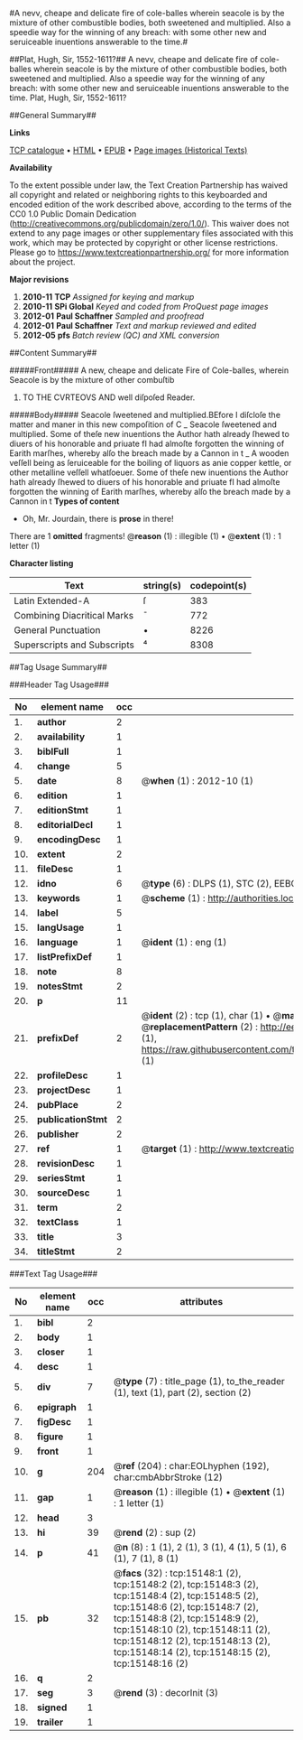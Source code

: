#A nevv, cheape and delicate fire of cole-balles wherein seacole is by the mixture of other combustible bodies, both sweetened and multiplied. Also a speedie way for the winning of any breach: with some other new and seruiceable inuentions answerable to the time.#

##Plat, Hugh, Sir, 1552-1611?##
A nevv, cheape and delicate fire of cole-balles wherein seacole is by the mixture of other combustible bodies, both sweetened and multiplied. Also a speedie way for the winning of any breach: with some other new and seruiceable inuentions answerable to the time.
Plat, Hugh, Sir, 1552-1611?

##General Summary##

**Links**

[TCP catalogue](http://www.ota.ox.ac.uk/tcp/)  • 
[HTML](http://tei.it.ox.ac.uk/tcp/Texts-HTML/free/A09/A09732.html)  • 
[EPUB](http://tei.it.ox.ac.uk/tcp/Texts-EPUB/free/A09/A09732.epub) • 
[Page images (Historical Texts)](https://historicaltexts.jisc.ac.uk/eebo-99849967e)

**Availability**

To the extent possible under law, the Text Creation Partnership has waived all copyright and related or neighboring rights to this keyboarded and encoded edition of the work described above, according to the terms of the CC0 1.0 Public Domain Dedication (http://creativecommons.org/publicdomain/zero/1.0/). This waiver does not extend to any page images or other supplementary files associated with this work, which may be protected by copyright or other license restrictions. Please go to https://www.textcreationpartnership.org/ for more information about the project.

**Major revisions**

1. __2010-11__ __TCP__ *Assigned for keying and markup*
1. __2010-11__ __SPi Global__ *Keyed and coded from ProQuest page images*
1. __2012-01__ __Paul Schaffner__ *Sampled and proofread*
1. __2012-01__ __Paul Schaffner__ *Text and markup reviewed and edited*
1. __2012-05__ __pfs__ *Batch review (QC) and XML conversion*

##Content Summary##

#####Front#####
A new, cheape and delicate Fire of Cole-balles, wherein Seacole is by the mixture of other combuſtib
1. TO THE CVRTEOVS AND well diſpoſed Reader.

#####Body#####
Seacole ſweetened and multiplied.BEfore I diſcloſe the matter and maner in this new compoſition of C
    _ Seacole ſweetened and multiplied.
Some of theſe new inuentions the Author hath already ſhewed to diuers of his honorable and priuate fI had almoſte forgotten the winning of Earith
marſhes, whereby alſo the breach made by a Cannon in t
    _ A wooden veſſell being as ſeruiceable for the boiling of liquors as anie copper kettle, or other metalline veſſell whatſoeuer.
Some of theſe new inuentions the Author hath already ſhewed to diuers of his honorable and priuate fI had almoſte forgotten the winning of Earith
marſhes, whereby alſo the breach made by a Cannon in t
**Types of content**

  * Oh, Mr. Jourdain, there is **prose** in there!

There are 1 **omitted** fragments! 
 @__reason__ (1) : illegible (1)  •  @__extent__ (1) : 1 letter (1)

**Character listing**


|Text|string(s)|codepoint(s)|
|---|---|---|
|Latin Extended-A|ſ|383|
|Combining             Diacritical Marks|̄|772|
|General Punctuation|•|8226|
|Superscripts             and Subscripts|⁴|8308|

##Tag Usage Summary##

###Header Tag Usage###

|No|element name|occ|attributes|
|---|---|---|---|
|1.|__author__|2||
|2.|__availability__|1||
|3.|__biblFull__|1||
|4.|__change__|5||
|5.|__date__|8| @__when__ (1) : 2012-10 (1)|
|6.|__edition__|1||
|7.|__editionStmt__|1||
|8.|__editorialDecl__|1||
|9.|__encodingDesc__|1||
|10.|__extent__|2||
|11.|__fileDesc__|1||
|12.|__idno__|6| @__type__ (6) : DLPS (1), STC (2), EEBO-CITATION (1), PROQUEST (1), VID (1)|
|13.|__keywords__|1| @__scheme__ (1) : http://authorities.loc.gov/ (1)|
|14.|__label__|5||
|15.|__langUsage__|1||
|16.|__language__|1| @__ident__ (1) : eng (1)|
|17.|__listPrefixDef__|1||
|18.|__note__|8||
|19.|__notesStmt__|2||
|20.|__p__|11||
|21.|__prefixDef__|2| @__ident__ (2) : tcp (1), char (1)  •  @__matchPattern__ (2) : ([0-9\-]+):([0-9IVX]+) (1), (.+) (1)  •  @__replacementPattern__ (2) : http://eebo.chadwyck.com/downloadtiff?vid=$1&page=$2 (1), https://raw.githubusercontent.com/textcreationpartnership/Texts/master/tcpchars.xml#$1 (1)|
|22.|__profileDesc__|1||
|23.|__projectDesc__|1||
|24.|__pubPlace__|2||
|25.|__publicationStmt__|2||
|26.|__publisher__|2||
|27.|__ref__|1| @__target__ (1) : http://www.textcreationpartnership.org/docs/. (1)|
|28.|__revisionDesc__|1||
|29.|__seriesStmt__|1||
|30.|__sourceDesc__|1||
|31.|__term__|2||
|32.|__textClass__|1||
|33.|__title__|3||
|34.|__titleStmt__|2||


###Text Tag Usage###

|No|element name|occ|attributes|
|---|---|---|---|
|1.|__bibl__|2||
|2.|__body__|1||
|3.|__closer__|1||
|4.|__desc__|1||
|5.|__div__|7| @__type__ (7) : title_page (1), to_the_reader (1), text (1), part (2), section (2)|
|6.|__epigraph__|1||
|7.|__figDesc__|1||
|8.|__figure__|1||
|9.|__front__|1||
|10.|__g__|204| @__ref__ (204) : char:EOLhyphen (192), char:cmbAbbrStroke (12)|
|11.|__gap__|1| @__reason__ (1) : illegible (1)  •  @__extent__ (1) : 1 letter (1)|
|12.|__head__|3||
|13.|__hi__|39| @__rend__ (2) : sup (2)|
|14.|__p__|41| @__n__ (8) : 1 (1), 2 (1), 3 (1), 4 (1), 5 (1), 6 (1), 7 (1), 8 (1)|
|15.|__pb__|32| @__facs__ (32) : tcp:15148:1 (2), tcp:15148:2 (2), tcp:15148:3 (2), tcp:15148:4 (2), tcp:15148:5 (2), tcp:15148:6 (2), tcp:15148:7 (2), tcp:15148:8 (2), tcp:15148:9 (2), tcp:15148:10 (2), tcp:15148:11 (2), tcp:15148:12 (2), tcp:15148:13 (2), tcp:15148:14 (2), tcp:15148:15 (2), tcp:15148:16 (2)|
|16.|__q__|2||
|17.|__seg__|3| @__rend__ (3) : decorInit (3)|
|18.|__signed__|1||
|19.|__trailer__|1||
